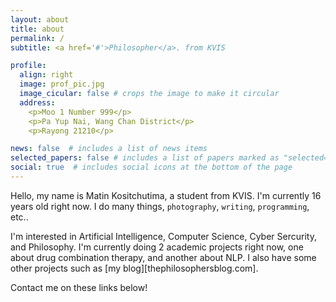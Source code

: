 ```yaml
---
layout: about
title: about
permalink: /
subtitle: <a href='#'>Philosopher</a>. from KVIS

profile:
  align: right
  image: prof_pic.jpg
  image_cicular: false # crops the image to make it circular
  address: 
    <p>Moo 1 Number 999</p>
    <p>Pa Yup Nai, Wang Chan District</p>
    <p>Rayong 21210</p>

news: false  # includes a list of news items
selected_papers: false # includes a list of papers marked as "selected={true}"
social: true  # includes social icons at the bottom of the page
---
```



Hello, my name is Matin Kositchutima, a student from KVIS. I'm currently 16 years old right now. I do many things, `photography`, `writing`, `programming`, etc.. 

I'm interested in Artificial Intelligence, Computer Science, Cyber Sercurity, and Philosophy. I'm currently doing 2 academic projects right now, one about drug combination therapy, and another about NLP. I also have some other projects such as [my blog][thephilosophersblog.com].

Contact me on these links below!

<!-- Write your biography here. Tell the world about yourself. Link to your favorite [subreddit](http://reddit.com). You can # put a picture in, too. The code is already in, just name your picture `prof_pic.jpg` and put it in the `img/` folder.

Put your address / P.O. box / other info right below your picture. You can also disable any these elements by editing `profile` property of the YAML header of your `_pages/about.md`. Edit `_bibliography/papers.bib` and Jekyll will render your [publications page](/al-folio/publications/) automatically.

Link to your social media connections, too. This theme is set up to use [Font Awesome icons](http://fortawesome.github.io/Font-Awesome/) and [Academicons](https://jpswalsh.github.io/academicons/), like the ones below. Add your Facebook, Twitter, LinkedIn, Google Scholar, or just disable all of them. -->
